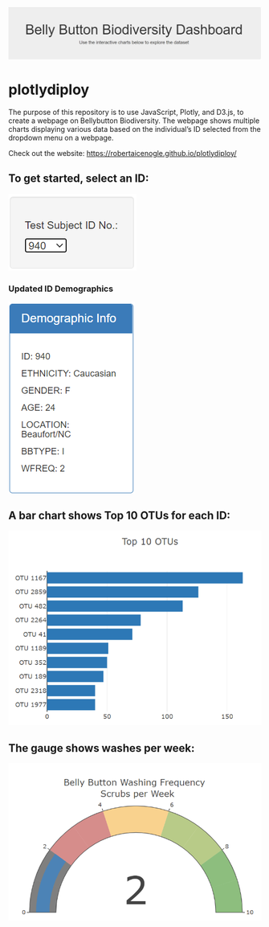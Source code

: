 ![](Resources/Bellytitle.PNG)

# plotlydiploy

The purpose of this repository is to use JavaScript, Plotly, and D3.js, to create a webpage on Bellybutton Biodiversity. The webpage shows multiple charts displaying various data based on the individual’s ID selected from the dropdown menu on a webpage.

Check out the website: https://robertaicenogle.github.io/plotlydiploy/


## To get started, select an ID:

![](Resources/BellyID.PNG)


### Updated ID Demographics

![](Resources/BellyDemos.PNG)


## A bar chart shows Top 10 OTUs for each ID:

![](Resources/BellyTop10.PNG)


## The gauge shows washes per week:
![](Resources/BellyGauge.PNG)
